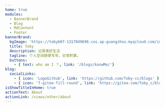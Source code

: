 ```yaml
---
home: true
modules:
  - BannerBrand
  - Blog
  - MdContent
  - Footer
bannerBrand:
  bgImage: 'https://toby607-1317049696.cos.ap-guangzhou.myqcloud.com/images/gif/202303201031954.gif'
  title: Toby
  description: 记录美好生活
  tagline: 个人空间随便写写，日常积累。
  buttons:
    - { text: who am I ？, link: '/blogs/konwMe/'}
blog:
  socialLinks:
    - { icon: 'LogoGithub', link: 'https://github.com/Toby-cc/blogs' }
    - { icon: 'T-gitee-fill-round', link: 'https://gitee.com/Toby_c/blogs' }
isShowTitleInHome: true
actionText: About
actionLink: /views/other/about
--- 
```

<!-- <contrastPicture
  width="300px"
  changedImg="https://toby607-1317049696.cos.ap-guangzhou.myqcloud.com/images/202303201025380.jpg"
  originImg="https://toby607-1317049696.cos.ap-guangzhou.myqcloud.com/images/202303201032562.jpg"
/> -->

<style>
.banner-brand__content {
  border-radius: 41% 59% 0% 100% / 42% 55% 45% 58% ;
  padding: 2rem;
  backdrop-filter: blur(2px);
  background-color: rgba(0,191,255, 0.075);
  box-shadow: rgba(0, 0, 0, 0.3) 2px 8px 8px;
  border: 2px rgba(255,255,255,0.4) solid;
  border-bottom: 2px rgba(40,40,40,0.35) solid;
  border-right: 2px rgba(40,40,40,0.35) solid;
}
.banner-brand__wrapper .banner-brand__content .btn-group {
  text-align:center;
}
.btn-group .xicon-container.left:hover {
  transform: translateZ(0);
  outline: 200px solid transparent;
  filter: url(#fe1);
}
</style>